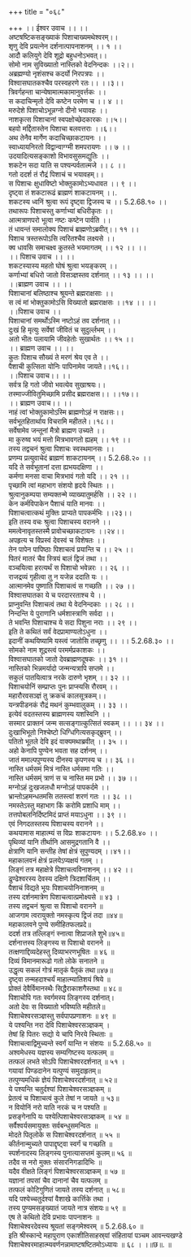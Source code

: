 +++
title = "०६८"

+++
।। ईश्वर उवाच ।। ।।  
अष्टषष्टिकसङ्ख्याकं पिशाचाख्यमथेश्वरम्।।  
शृणु देवि प्रयत्नेन दर्शनात्पापनाशनम् ।। १ ।।  
आदौ कलियुगे देवि शूद्रो बहुधनोऽभवत्।।  
सोमो नाम सुविख्यातो नास्तिको वेदनिन्दकः ।।२।।  
अब्रह्मण्यो नृशंसश्च कदर्यो निरपत्रपः ।।  
विश्वासघातकश्चैव परस्वहरणे रतः।। ।।३।।  
त्रिवर्गहन्ता चान्येषामात्मकामानुवर्त्तकः ।।  
स कदाचिन्मृतो देवि कष्टेन परमेण च ।। ४ ।।  
मरुदेशे पिशाचोऽभून्नग्नो दीनो भयावहः ।।  
नाशकृत्स पिशाचानां स्वपक्षोच्छेदकारकः ।।५।।  
बहवो मर्द्दितास्तेन पिशाचा बलवत्तराः ।।६।।  
अथ तेनैव मार्गेण कदाचिच्छाकटायनः ।।  
स्वाध्यायनिरतो विद्वान्वाग्ग्मी शमपरायणः ।। ७ ।।  
उदयादित्यसङ्काशो विभावसुसमद्युतिः ।।  
शकटेन सदा याति स पश्यन्पर्वतात्मजे ।। ८ ।।  
गतो ददर्श तं रौद्रं पिशाचं च भयावहम्।।  
स पिशाचः क्षुधाविष्टो भोक्तुकामोऽभ्यधावत ।। ९ ।।  
दृष्ट्वा तं शकटारूढं ब्राह्मणं शाकटायनम् ।।.  
शकटस्य ध्वनिं श्रुत्वा रूपं दृष्ट्वा द्विजस्य च ।। 5.2.68.१० ।।  
तथारूपः पिशाचस्तु कर्णाभ्यां बधिरीकृतः ।।  
आत्मत्राणपरो भूत्वा नष्टः कष्टेन पार्वति ।।  
तं धावन्तं समालोक्य पिशाचं ब्राह्मणोऽब्रवीत्।। ११ ।।  
पिशाच त्रस्तरूपोऽसि त्वरितश्चैव लक्ष्यसे ।।  
क्व धावसि समाचक्ष्व कुतस्ते भयमागतम् ।। १२ ।। ।।  
।। पिशाच उवाच ।। ।।  
शकटस्यास्य महतो घोषं श्रुत्वा भयङ्करम् ।।  
कर्णाभ्यां बधिरो जातो विसञ्ज्ञस्तव दर्शनात् ।। १३ ।। ।।  
।।ब्राह्मण उवाच ।। ।।  
पिशाचानां बलिष्ठाश्च श्रूयन्ते ब्रह्मराक्षसाः ।।  
स त्वं मां भोक्तुकामोऽसि विख्यातो ब्रह्मराक्षसः ।।१४ ।। ।।  
।।पिशाच उवाच ।।  
पिशाचानां समर्थोऽस्मि नष्टोऽहं तव दर्शनात् ।।  
दुःखं हि मृत्युः सर्वेषां जीवितं च सुदुर्ल्लभम् ।।  
अतो भीतः पलायामि जीवहेतोः सुखार्थतः ।। १५ ।।  
।। ब्राह्मण उवाच ।। ।।  
कुतः पिशाच सौख्यं ते मरणं श्रेय एव ते ।।  
पैशाची कुत्सिता योनिः पापिनामेव जायते।।१६।।  
।।पिशाच उवाच।। ।।  
सर्वत्र हि गतो जीवो भवत्येव सुखाश्रयः।।  
तस्माज्जीवितुमिच्छामि प्रसीद ब्रह्मराक्षस।। ।।१७।।  
।। ब्राह्मण उवाच।। ।।  
नाहं त्वां भोक्तुकामोऽस्मि ब्राह्मणोऽहं न राक्षसः।।  
सर्वभूतहितार्थाय विचरामि महीतले।।१८।।  
सर्वेषामेव जन्तूनां मैत्रो ब्राह्मण उच्यते ।।  
मा कुरुष्व भयं मत्तो मित्रभावगतो ह्यहम् ।। १९ ।।  
तस्य तद्वचनं श्रुत्वा पिशाचः स्वस्थमानसः ।।  
प्रणम्य प्रत्युवाचेदं ब्राह्मणं शाकटायनम् ।। 5.2.68.२० ।।  
यदि ते सर्वभूतानां दत्ता ह्यभयदक्षिणा ।।  
कर्मणा मनसा वाचा मित्रभावं गतो यदि ।। २१ ।।  
पृच्छामि त्वां महाभाग संशयो हृदये स्थितः ।।  
श्रुत्वानुकम्पया सम्यक्तन्मे व्याख्यातुमर्हसि ।। २२ ।।  
केन कर्मविपाकेन पैशाचं याति मानवः ।।  
पिशाचत्वात्कथं मुक्तिः प्राप्यते पापकर्मभिः ।।२३।।  
इति तस्य वचः श्रुत्वा पिशाचस्य वरानने ।।  
ममत्वेनावृतस्तस्मै प्रावोचच्छाकटायनः ।।२४।।  
अपहृत्य च विप्रस्वं देवस्वं च विशेषतः ।।  
तेन पापेन पापिष्ठाः पिशाचत्वं प्रयान्ति च ।। २५ ।।  
पितरं मातरं चैव स्त्रियं बालं द्विजं तथा ।।  
वञ्चयित्वा हरत्यर्थं स पिशाचो भवेन्नरः ।। २६ ।।  
राजद्रव्यं गृहीत्वा तु न यजेन्न ददाति यः ।।  
आत्मानमेव पुष्णाति पिशाचत्वं स गच्छति ।। २७ ।।  
विश्वासघातका ये च परदाररताश्च ये ।।  
प्राप्नुवन्ति पिशाचत्वं तथा ये वेदनिन्दकाः ।। २८ ।।  
निन्दन्ति ये पुराणानि धर्मशास्त्राणि सर्वदा ।।  
ते भवन्ति पिशाचाश्च ये सदा पिशुना नराः ।। २९ ।।  
इति ते कथितं सर्वं वेदप्रामाण्यतोऽधुना ।।  
इदानीं कथयिष्यामि यस्त्वं जातोसि तच्छृणु ।। ।। 5.2.68.३० ।।  
सोमको नाम शूद्रस्त्वं परमर्मप्रकाशकः ।।  
विश्वासघातको जातो देवब्राह्मणदूषकः ।। ३१ ।।  
नास्तिको भिन्नमर्यादो जन्मन्यत्रापि सप्तमे ।।  
सकुलं पातयित्वात्र नरके दारुणे भृशम् ।। ३२ ।।  
पिशाचयोनिं सम्प्राप्तः पुनः प्राप्स्यसि रौरवम् ।।  
महारौरवसञ्ज्ञं तु क्रकचं कालसूत्रकम्।।  
यन्त्रपीडनकं रौद्रं मथनं कुम्भवालुकम् ।। ३३ ।।  
इत्येवं वदतस्तस्य ब्राह्मणस्य यशस्विनि ।।  
सस्मार प्राक्तनं जन्म सत्सङ्गात्कुत्सितं स्वकम् ।। ।। ३४ ।।  
दुःखाभिभूतो निश्चेष्टो धिग्धिगित्यसकृद्ब्रुवन् ।।  
पतितो भूतले देवि इदं वाक्यमथाब्रवीत् ।। ३५ ।।  
अहो केनापि पुण्येन भवता सह दर्शनम् ।।  
जातं ममाल्पपुण्यस्य दीनस्य कृपणस्य च ।। ३६ ।।  
नास्ति धर्मसमं मित्रं नास्ति धर्मसमा गतिः ।।  
नास्ति धर्मसम्ं त्राणं स च नास्ति मम प्रभो ।। ३७ ।।  
मग्नोऽहं दुःखजलधौ मग्नोऽहं पापकर्दमे ।।  
भ्रान्तोऽहमन्धतमसि ततस्त्वां शरणं गतः ।। ३८ ।।  
नमस्तेऽस्तु महाभाग किं करोमि प्रशाधि माम् ।।  
तत्तपोबलनिर्दिष्टमिदं प्राप्तं मयाऽधुना ।। ३९ ।।  
एवं निगदतस्तस्य पिशाचस्य वरानने ।।  
कथयामास माहात्म्यं स विप्रः शाकटायनः ।। 5.2.68.४० ।।  
पृथिव्यां यानि तीर्थानि आसमुद्रगतानि वै ।।  
क्षेत्राणि यानि सन्तीह तेषां क्षेत्रं सुपुण्यदम् ।।४१।।  
महाकालवनं क्षेत्रं प्रलयेऽप्यक्षयं गतम् ।।  
लिङ्गं तत्र महाक्षेत्रे पिशाचत्वविनाशनम् ।। ४२ ।।  
ढुण्ढेश्वरस्य देवस्य दक्षिणे त्रिदशार्चितम् ।।  
पैशाचं विद्यते भूयः पिशाचयोनिनाशनम् ॥  
तस्य दर्शनमात्रेण पिशाचत्वात्प्रमोक्ष्यसे ॥ ४३ ।  
तस्य तद्वचनं श्रुत्वा स पिशाचो वरानने ॥  
आजगाम त्वरायुक्तो नमस्कृत्य द्विजं तदा ॥४४॥  
महाकालवने पुण्ये समीहितफलप्रदे॥  
ददर्श तत्र तल्लिङ्गं स्नात्वा शिप्राजले शुभे॥४५॥  
दर्शनात्तस्य लिङ्गस्य स पिशाचो वरानने ॥  
तत्क्षणाद्दिव्यदेहस्तु दिव्याभरणभूषितः ॥ ४६ ॥  
दिव्यं विमानमारूढो गतो लोके सनातने ॥  
उद्धृत्य सकलं गोत्रं मातृकं पैतृकं तथा॥४७॥  
दृष्ट्वा तन्महदाश्चर्यं माहात्म्यातिशयं श्रिये ॥  
प्रोक्तं देवैर्विमानस्थैः सिद्धैराकाशगैस्तथा ॥ ४८॥  
पिशाचोपि गतः स्वर्गमस्य लिङ्गस्य दर्शनात्।  
अतो देवः स विख्यातो भविष्यति महीतले॥  
पिशाचेश्वरसञ्ज्ञस्तु सर्वपापप्रणाशनः ॥ ४९ ॥  
ये पश्यन्ति नरा देवि पिशाचेश्वरसञ्ज्ञकम् ।  
तेषां हि पितरः सद्यो ये चापि निरये स्थिताः ॥  
पिशाचत्वाद्विमुच्यन्ते स्वर्गं यान्ति न संशयः ॥ 5.2.68.५० ॥  
अश्वमेधस्य यज्ञस्य सम्यगिष्टस्य यत्फलम् ॥  
तत्फलं लभते सोऽपि पिशाचेश्वरदर्शनात् ॥ ५१ ।  
गयायां पिण्डदानेन यत्पुण्यं समुदाहृतम्॥  
तत्पुण्यमधिकं ज्ञेयं पिशाचेश्वरदर्शनात् ॥ ५२॥  
ये पश्यन्ति चतुर्दश्यां पिशाचेश्वरसञ्ज्ञकम् ॥  
प्रेतत्वं च पिशाचत्वं कुले तेषां न जायते ॥ ५३॥  
न वियोनिं नरो याति नरकं च न पश्यति ॥  
प्रसङ्गेनापि यः पश्येत्पिशाचेश्वरसञ्ज्ञकम् ॥ ५४ ॥  
सर्वैश्वर्यसमायुक्तः सर्वबन्धुसमन्वितः ॥  
मोदते पितृलोके स पिशाचेश्वरदर्शनात् ॥ ५५ ॥  
कीर्तनान्मुच्यते पापाद्दृष्ट्वा स्वर्गं च गच्छति ॥  
स्पर्शनादस्य लिङ्गस्य पुनात्यासप्तमं कुलम्॥ ५६ ॥  
तदैव स नरो मुक्तः संसारनिगडादिभिः ॥  
यदैव वीक्षते लिङ्गं पिशाचेश्वरसञ्ज्ञकम् ॥ ५७ ॥  
यज्ञानां तपसां चैव दानानां चैव यत्फलम् ॥  
तत्फलं कोटिगुणितं जायते तस्य दर्शनात् ॥ ५८॥  
यदि पश्येच्चतुर्दश्यां वैशाखे कार्त्तिके तथा ।  
तस्य पुण्यमसङ्ख्यातं जायते नात्र संशयः॥ ५९ ॥  
एष ते कथितो देवि प्रभावः पापनाशनः ॥  
पिशाचेश्वरदेवस्य श्रूयतां सङ्गमेश्वरम् ॥ 5.2.68.६० ॥  
इति श्रीस्कान्दे महापुराण एकाशीतिसाहस्र्यां संहितायां पञ्चम आवन्त्यखण्डे पिशाचेश्वरमाहात्म्यवर्णनन्नामाष्टषष्टितमोऽध्यायः ॥ ६८ । ।॥छ॥. ॥